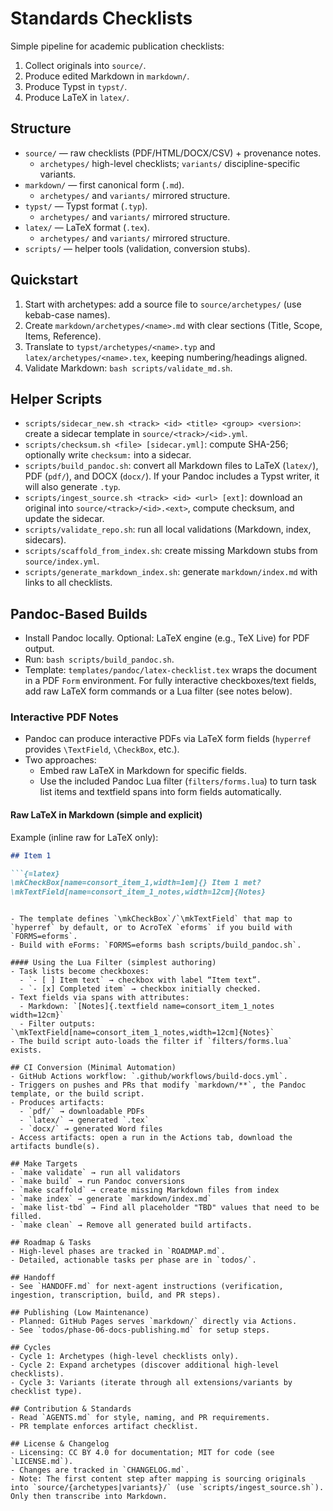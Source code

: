 # Standards Checklists

Simple pipeline for academic publication checklists:
1) Collect originals into `source/`.
2) Produce edited Markdown in `markdown/`.
3) Produce Typst in `typst/`.
4) Produce LaTeX in `latex/`.

## Structure
- `source/` — raw checklists (PDF/HTML/DOCX/CSV) + provenance notes.
  - `archetypes/` high-level checklists; `variants/` discipline-specific variants.
- `markdown/` — first canonical form (`.md`).
  - `archetypes/` and `variants/` mirrored structure.
- `typst/` — Typst format (`.typ`).
  - `archetypes/` and `variants/` mirrored structure.
- `latex/` — LaTeX format (`.tex`).
  - `archetypes/` and `variants/` mirrored structure.
- `scripts/` — helper tools (validation, conversion stubs).

## Quickstart
1. Start with archetypes: add a source file to `source/archetypes/` (use kebab-case names).
2. Create `markdown/archetypes/<name>.md` with clear sections (Title, Scope, Items, Reference).
3. Translate to `typst/archetypes/<name>.typ` and `latex/archetypes/<name>.tex`, keeping numbering/headings aligned.
4. Validate Markdown: `bash scripts/validate_md.sh`.

## Helper Scripts
- `scripts/sidecar_new.sh <track> <id> <title> <group> <version>`: create a sidecar template in `source/<track>/<id>.yml`.
- `scripts/checksum.sh <file> [sidecar.yml]`: compute SHA-256; optionally write `checksum:` into a sidecar.
- `scripts/build_pandoc.sh`: convert all Markdown files to LaTeX (`latex/`), PDF (`pdf/`), and DOCX (`docx/`). If your Pandoc includes a Typst writer, it will also generate `.typ`.
- `scripts/ingest_source.sh <track> <id> <url> [ext]`: download an original into `source/<track>/<id>.<ext>`, compute checksum, and update the sidecar.
- `scripts/validate_repo.sh`: run all local validations (Markdown, index, sidecars).
- `scripts/scaffold_from_index.sh`: create missing Markdown stubs from `source/index.yml`.
- `scripts/generate_markdown_index.sh`: generate `markdown/index.md` with links to all checklists.

## Pandoc-Based Builds
- Install Pandoc locally. Optional: LaTeX engine (e.g., TeX Live) for PDF output.
- Run: `bash scripts/build_pandoc.sh`.
- Template: `templates/pandoc/latex-checklist.tex` wraps the document in a PDF `Form` environment. For fully interactive checkboxes/text fields, add raw LaTeX form commands or a Lua filter (see notes below).

### Interactive PDF Notes
- Pandoc can produce interactive PDFs via LaTeX form fields (`hyperref` provides `\TextField`, `\CheckBox`, etc.).
- Two approaches:
  - Embed raw LaTeX in Markdown for specific fields.
  - Use the included Pandoc Lua filter (`filters/forms.lua`) to turn task list items and textfield spans into form fields automatically.

#### Raw LaTeX in Markdown (simple and explicit)
Example (inline raw for LaTeX only):

```markdown
## Item 1

```{=latex}
\mkCheckBox[name=consort_item_1,width=1em]{} Item 1 met?
\mkTextField[name=consort_item_1_notes,width=12cm]{Notes}
```
```

- The template defines `\mkCheckBox`/`\mkTextField` that map to `hyperref` by default, or to AcroTeX `eforms` if you build with `FORMS=eforms`.
- Build with eForms: `FORMS=eforms bash scripts/build_pandoc.sh`.

#### Using the Lua Filter (simplest authoring)
- Task lists become checkboxes:
  - `- [ ] Item text` → checkbox with label “Item text”.
  - `- [x] Completed item` → checkbox initially checked.
- Text fields via spans with attributes:
  - Markdown: `[Notes]{.textfield name=consort_item_1_notes width=12cm}`
  - Filter outputs: `\mkTextField[name=consort_item_1_notes,width=12cm]{Notes}`
- The build script auto-loads the filter if `filters/forms.lua` exists.

## CI Conversion (Minimal Automation)
- GitHub Actions workflow: `.github/workflows/build-docs.yml`.
- Triggers on pushes and PRs that modify `markdown/**`, the Pandoc template, or the build script.
- Produces artifacts:
  - `pdf/` → downloadable PDFs
  - `latex/` → generated `.tex`
  - `docx/` → generated Word files
- Access artifacts: open a run in the Actions tab, download the artifacts bundle(s).

## Make Targets
- `make validate` → run all validators
- `make build` → run Pandoc conversions
- `make scaffold` → create missing Markdown files from index
- `make index` → generate `markdown/index.md`
- `make list-tbd` → Find all placeholder "TBD" values that need to be filled.
- `make clean` → Remove all generated build artifacts.

## Roadmap & Tasks
- High-level phases are tracked in `ROADMAP.md`.
- Detailed, actionable tasks per phase are in `todos/`.

## Handoff
- See `HANDOFF.md` for next-agent instructions (verification, ingestion, transcription, build, and PR steps).

## Publishing (Low Maintenance)
- Planned: GitHub Pages serves `markdown/` directly via Actions.
- See `todos/phase-06-docs-publishing.md` for setup steps.

## Cycles
- Cycle 1: Archetypes (high-level checklists only).
- Cycle 2: Expand archetypes (discover additional high-level checklists).
- Cycle 3: Variants (iterate through all extensions/variants by checklist type).

## Contribution & Standards
- Read `AGENTS.md` for style, naming, and PR requirements.
- PR template enforces artifact checklist.

## License & Changelog
- Licensing: CC BY 4.0 for documentation; MIT for code (see `LICENSE.md`).
- Changes are tracked in `CHANGELOG.md`.
- Note: The first content step after mapping is sourcing originals into `source/{archetypes|variants}/` (use `scripts/ingest_source.sh`). Only then transcribe into Markdown.

